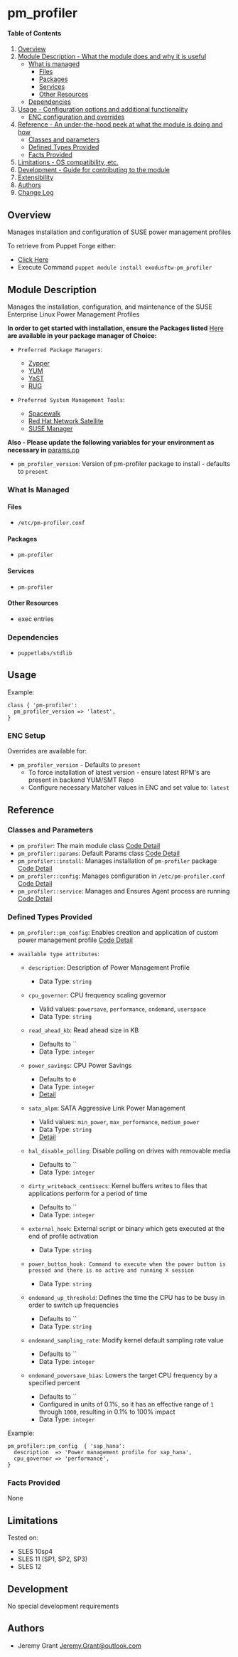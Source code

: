 # pm_profiler

#### Table of Contents

1. [Overview](#overview)
2. [Module Description - What the module does and why it is useful](#module-description)
    * [What is managed](#what-is-managed)
      * [Files](#files)
      * [Packages](#packages)
      * [Services](#services)
      * [Other Resources](#other-resources)
    * [Dependencies](#dependencies)
3. [Usage - Configuration options and additional functionality](#usage)
    * [ENC configuration and overrides](#enc-setup)
4. [Reference - An under-the-hood peek at what the module is doing and how](#reference)
    * [Classes and parameters](#classes-and-parameters)
    * [Defined Types Provided](#defined-types-provided)
    * [Facts Provided](#facts-provided)
5. [Limitations - OS compatibility, etc.](#limitations)
6. [Development - Guide for contributing to the module](#development)
7. [Extensibility](#extensibility)
8. [Authors](#authors)
9. [Change Log](https://github.com/exodusftw/puppet-pm-profiler/tree/master/CHANGELOG.md)

## Overview

Manages installation and configuration of SUSE power management profiles

To retrieve from Puppet Forge either:
* [Click Here](https://forge.puppetlabs.com/exodusftw/pm_profiler)
* Execute Command `puppet module install exodusftw-pm_profiler`

## Module Description

Manages the installation, configuration, and maintenance of the SUSE Enterprise Linux Power Management Profiles

**In order to get started with installation, ensure the Packages listed** [Here](#packages) **are available in your package manager of Choice:**

* `Preferred Package Managers`:
  * [Zypper](https://en.opensuse.org/Portal:Zypper)
  * [YUM](http://yum.baseurl.org/)
  * [YaST](https://en.opensuse.org/Portal:YaST)
  * [RUG](https://www.suse.com/documentation/sled10/sled_deployment_sp1/data/sec_onlineupdate_rug.html)

* `Preferred System Management Tools`:
  * [Spacewalk](http://spacewalk.redhat.com/)
  * [Red Hat Network Satellite](https://access.redhat.com/products/red-hat-satellite)
  * [SUSE Manager](https://www.suse.com/products/suse-manager/)

**Also - Please update the following variables for your environment as necessary in** [params.pp](https://github.com/exodusftw/puppet-pm-profiler/tree/master/manifests/params.pp)

* `pm_profiler_version`: Version of pm-profiler package to install - defaults to `present`

### What Is Managed

#### Files
* `/etc/pm-profiler.conf`

#### Packages
* `pm-profiler`

#### Services
* `pm-profiler`

#### Other Resources

* exec entries

### Dependencies
* `puppetlabs/stdlib`

## Usage
Example:
```puppet
class { 'pm-profiler':
  pm_profiler_version => 'latest',
}
```

### ENC Setup
Overrides are available for:
* `pm_profiler_version` - Defaults to `present`
  * To force installation of latest version - ensure latest RPM's are present in backend YUM/SMT Repo
  * Configure necessary Matcher values in ENC and set value to: `latest`

## Reference

### Classes and Parameters
* `pm_profiler`: The main module class [Code Detail](https://github.com/exodusftw/puppet-pm-profiler/tree/master/manifests/init.pp)
* `pm_profiler::params`: Default Params class [Code Detail](https://github.com/exodusftw/puppet-pm-profiler/tree/master/manifests/params.pp)
* `pm_profiler::install`: Manages installation of `pm-profiler` package [Code Detail](https://github.com/exodusftw/puppet-pm-profiler/tree/master/manifests/install.pp)
* `pm_profiler::config`: Manages configuration in `/etc/pm-profiler.conf` [Code Detail](https://github.com/exodusftw/puppet-pm-profiler/tree/master/manifests/config.pp)
* `pm_profiler::service`: Manages and Ensures Agent process are running [Code Detail](https://github.com/exodusftw/puppet-pm-profiler/tree/master/manifests/service.pp)

### Defined Types Provided
* `pm_profiler::pm_config`: Enables creation and application of custom power management profile [Code Detail](https://github.com/exodusftw/puppet-pm-profiler/tree/master/manifests/pm_config.pp)
* `available type attributes`:
  
  * `description`: Description of Power Management Profile
    * Data Type: `string`
  
  * `cpu_governor`: CPU frequency scaling governor
    * Valid values: `powersave`, `performance`, `ondemand`, `userspace`
    * Data Type: `string`
 
  * `read_ahead_kb`: Read ahead size in KB
    * Defaults to ``
    * Data Type: `integer`
  
  * `power_savings`: CPU Power Savings
    * Defaults to `0`
    * Data Type: `integer`
    * [Detail](http://www.lesswatts.org/tips/cpu.php)
  
  * `sata_alpm`: SATA Aggressive Link Power Management
    * Valid values: `min_power`, `max_performance`, `medium_power`
    * Data Type: `string`
    * [Detail](http://www.lesswatts.org/tips/disks.php)
  
  * `hal_disable_polling`: Disable polling on drives with removable media
    * Defaults to ``
    * Data Type: `integer`
  
  * `dirty_writeback_centisecs`: Kernel buffers writes to files that applications perform for a period of time
    * Defaults to ``
    * Data Type: `integer`
  
  * `external_hook`: External script or binary which gets executed at the end of profile activation
    * Data Type: `string`
  
  * `power_button_hook: Command to execute when the power button is pressed and there is no active and running X session`
    * Data Type: `string`
  
  * `ondemand_up_threshold`: Defines the time the CPU has to be busy in order to switch up frequencies
    * Defaults to ``
    * Data Type: `string`

  * `ondemand_sampling_rate`: Modify kernel default sampling rate value
    * Defaults to ``
    * Data Type: `integer`

  * `ondemand_powersave_bias`: Lowers the target CPU frequency by a specified percent
    * Defaults to ``
    * Configured in units of 0.1%, so it has an effective range of `1` through `1000`, resulting in 0.1% to 100% impact
    * Data Type: `integer`

Example:
```puppet
pm_profiler::pm_config  { 'sap_hana':
  description  => 'Power management profile for sap_hana',
  cpu_governor => 'performance',
}
```

### Facts Provided
None

## Limitations

Tested on:
* SLES 10sp4
* SLES 11 (SP1, SP2, SP3)
* SLES 12

## Development
No special development requirements

## Authors

* Jeremy Grant <Jeremy.Grant@outlook.com>

